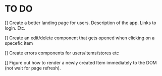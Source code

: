 # TO DO 

[] Create a better landing page for users. Description of the app. Links to login. Etc.

[] Create an edit/delete component that gets opened when clicking on a specefic item

[] Create errors components for users/items/stores etc

[] Figure out how to render a newly created Item immediately to the DOM (not wait for page refresh).